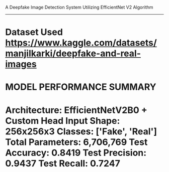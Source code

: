A Deepfake Image Detection System Utilizing EfficientNet V2 Algorithm
_________________________________________________________________________________

Dataset Used https://www.kaggle.com/datasets/manjilkarki/deepfake-and-real-images
==================================================
MODEL PERFORMANCE SUMMARY
==================================================
Architecture: EfficientNetV2B0 + Custom Head
Input Shape: 256x256x3
Classes: ['Fake', 'Real']
Total Parameters: 6,706,769
Test Accuracy: 0.8419
Test Precision: 0.9437
Test Recall: 0.7247
==================================================
